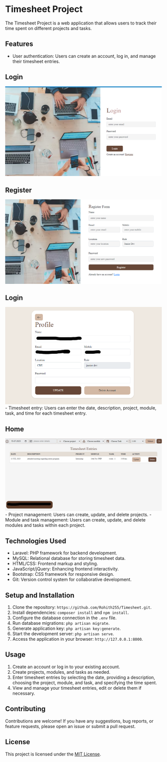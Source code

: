 # Timesheet Project

The Timesheet Project is a web application that allows users to track their time spent on different projects and tasks.

## Features

- User authentication: Users can create an account, log in, and manage their timesheet entries.
## Login
<img src="./public/images/login.png">

 ## Register
<img src="./public/images/register.png">

## Login
<img src="./public/images/profile.png">
- Timesheet entry: Users can enter the date, description, project, module, task, and time for each timesheet entry.

## Home
<img src="./public/images/home.jpg">
- Project management: Users can create, update, and delete projects.
- Module and task management: Users can create, update, and delete modules and tasks within each project.

## Technologies Used

- Laravel: PHP framework for backend development.
- MySQL: Relational database for storing timesheet data.
- HTML/CSS: Frontend markup and styling.
- JavaScript/jQuery: Enhancing frontend interactivity.
- Bootstrap: CSS framework for responsive design.
- Git: Version control system for collaborative development.

## Setup and Installation

1. Clone the repository: `https://github.com/Rohith255/Timesheet.git`.
2. Install dependencies: `composer install` and `npm install`.
3. Configure the database connection in the `.env` file.
4. Run database migrations: `php artisan migrate`.
5. Generate application key: `php artisan key:generate`.
6. Start the development server: `php artisan serve`.
7. Access the application in your browser: `http://127.0.0.1:8000`.

## Usage

1. Create an account or log in to your existing account.
2. Create projects, modules, and tasks as needed.
3. Enter timesheet entries by selecting the date, providing a description, choosing the project, module, and task, and specifying the time spent.
4. View and manage your timesheet entries, edit or delete them if necessary.

## Contributing

Contributions are welcome! If you have any suggestions, bug reports, or feature requests, please open an issue or submit a pull request.

## License

This project is licensed under the [MIT License](LICENSE).
